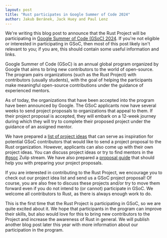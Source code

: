 ```yaml
---
layout: post
title: "Rust participates in Google Summer of Code 2024"
author: Jakub Beránek, Jack Huey and Paul Lenz
---
```


We're writing this blog post to announce that the Rust Project will be participating in [Google Summer of Code (GSoC) 2024][gsoc]. If you're not eligible or interested in participating in GSoC, then most of this post likely isn't relevant to you; if you are, this should contain some useful information and links.

Google Summer of Code (GSoC) is an annual global program organized by Google that aims to bring new contributors to the world of open-source. The program pairs organizations (such as the Rust Project) with contributors (usually students), with the goal of helping the participants make meaningful open-source contributions under the guidance of experienced mentors.

As of today, the organizations that have been accepted into the program have been announced by Google. The GSoC applicants now have several weeks to send project proposals to organizations that appeal to them. If their project proposal is accepted, they will embark on a 12-week journey during which they will try to complete their proposed project under the guidance of an assigned mentor.

We have prepared a [list of project ideas][gsoc repo] that can serve as inspiration for potential GSoC contributors that would like to send a project proposal to the Rust organization. However, applicants can also come up with their own project ideas. You can discuss project ideas or try to find mentors in the [#gsoc][gsoc stream] Zulip stream. We have also prepared a [proposal guide][proposal guide] that should help you with preparing your project proposals.

If you are interested in contributing to the Rust Project, we encourage you to check out our project idea list and send us a GSoC project proposal! Of course, you are also free to discuss these projects and/or try to move them forward even if you do not intend to (or cannot) participate in GSoC. We welcome all contributors to Rust, as there is always enough work to do.

This is the first time that the Rust Project is participating in GSoC, so we are quite excited about it. We hope that participants in the program can improve their skills, but also would love for this to bring new contributors to the Project and increase the awareness of Rust in general. We will publish another blog post later this year with more information about our participation in the program.

[gsoc]: https://summerofcode.withgoogle.com
[gsoc repo]: https://github.com/rust-lang/google-summer-of-code
[gsoc stream]: https://rust-lang.zulipchat.com/#narrow/stream/421156-gsoc
[proposal guide]: https://github.com/rust-lang/google-summer-of-code/blob/main/proposal-guide.md

